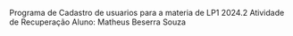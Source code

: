 Programa de Cadastro de usuarios para a materia de LP1 2024.2
Atividade de Recuperação
Aluno: Matheus Beserra Souza
